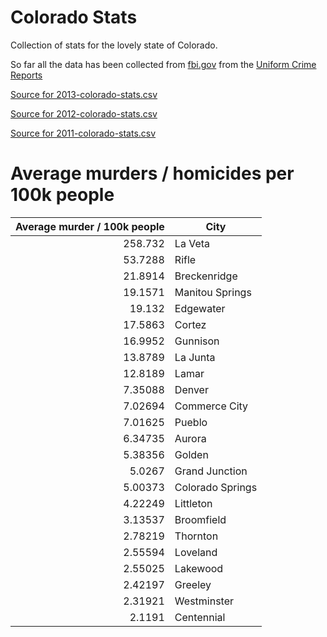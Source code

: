 Colorado Stats
==============

Collection of stats for the lovely state of Colorado.

So far all the data has been collected from [fbi.gov](http://fbi.gov) from the [Uniform Crime Reports](http://www.fbi.gov/about-us/cjis/ucr/crime-in-the-u.s)

[Source for 2013-colorado-stats.csv](http://www.fbi.gov/about-us/cjis/ucr/crime-in-the-u.s/2013/crime-in-the-u.s.-2013/tables/table-8/table-8-state-cuts/table_8_offenses_known_to_law_enforcement_colorado_by_city_2013.xls)

[Source for 2012-colorado-stats.csv](http://www.fbi.gov/about-us/cjis/ucr/crime-in-the-u.s/2012/crime-in-the-u.s.-2012/tables/8tabledatadecpdf/table-8-state-cuts/table_8_offenses_known_to_law_enforcement_by_colorado_by_city_2012.xls)

[Source for 2011-colorado-stats.csv](http://www.fbi.gov/about-us/cjis/ucr/crime-in-the-u.s/2011/crime-in-the-u.s.-2011/tables/table8statecuts/table_8_offenses_known_to_law_enforcement_colorado_by_city_2011.xls)

# Average murders / homicides per 100k people

|Average murder / 100k people | City |
|----:|-----|
|258.732| La Veta|
|53.7288| Rifle|
|21.8914| Breckenridge|
|19.1571| Manitou Springs|
|19.132| Edgewater|
|17.5863| Cortez|
|16.9952| Gunnison|
|13.8789| La Junta|
|12.8189| Lamar|
|7.35088| Denver|
|7.02694| Commerce City|
|7.01625| Pueblo|
|6.34735| Aurora|
|5.38356| Golden|
|5.0267| Grand Junction|
|5.00373| Colorado Springs|
|4.22249| Littleton|
|3.13537| Broomfield|
|2.78219| Thornton|
|2.55594| Loveland|
|2.55025| Lakewood|
|2.42197| Greeley|
|2.31921| Westminster|
|2.1191| Centennial|
